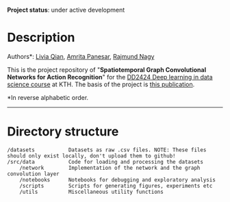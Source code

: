 **Project status**: under active development


# Description
Authors*: [Livia Qian](), [Amrita Panesar](https://github.com/09panesara), [Rajmund Nagy](https://github.com/nagyrajmund/)

This is the project repository of "**Spatiotemporal Graph Convolutional Networks for Action Recognition**" for the [DD2424 Deep learning in data science course](https://www.kth.se/student/kurser/kurs/DD2424?l=en) at KTH. The basis of the project is [this publication](http://dahualin.org/publications/dhl18_stgcn.pdf).

*In reverse alphabetic order.
_______________________________
# Directory structure
```
/datasets           Datasets as raw .csv files. NOTE: These files should only exist locally, don't upload them to github!
/src/data           Code for loading and processing the datasets
    /network        Implementation of the network and the graph convolution layer
    /notebooks      Notebooks for debugging and exploratory analysis
    /scripts        Scripts for generating figures, experiments etc
    /utils          Miscellaneous utility functions
```
